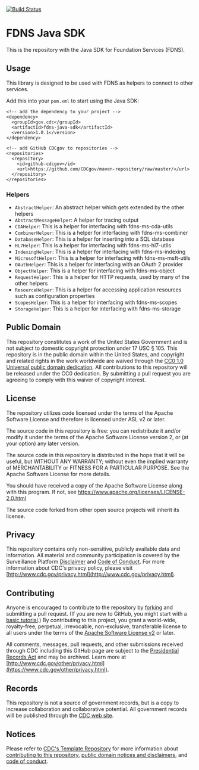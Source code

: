 [![Build Status](https://travis-ci.org/CDCgov/fdns-java-sdk.svg?branch=master)](https://travis-ci.org/CDCgov/fdns-java-sdk)

# FDNS Java SDK
This is the repository with the Java SDK for Foundation Services (FDNS).

## Usage
This library is designed to be used with FDNS as helpers to connect to other services.

Add this into your `pom.xml` to start using the Java SDK:

```
<!-- add the dependency to your project -->
<dependency>
  <groupId>gov.cdc</groupId>
  <artifactId>fdns-java-sdk</artifactId>
  <version>1.0.1</version>
</dependency>

<!-- add GitHub CDCgov to repositories -->
<repositories>
  <repository>
    <id>github-cdcgov</id>
    <url>https://github.com/CDCgov/maven-repository/raw/master/</url>
  </repository>
</repositories>
```

### Helpers

* `AbstractHelper`: An abstract helper which gets extended by the other helpers
* `AbstractMessageHelper`: A helper for tracing output
* `CDAHelper`: This is a helper for interfacing with fdns-ms-cda-utils
* `CombinerHelper`: This is a helper for interfacing with fdns-ms-combiner
* `DatabaseHelper`: This is a helper for inserting into a SQL database
* `HL7Helper`: This is a helper for interfacing with fdns-ms-hl7-utils
* `IndexingHelper`: This is a helper for interfacing with fdns-ms-indexing
* `MicrosoftHelper`: This is a helper for interfacing with fdns-ms-msft-utils
* `OAuthHelper`: This is a helper for interfacing with an OAuth 2 provider
* `ObjectHelper`: This is a helper for interfacing with fdns-ms-object
* `RequestHelper`: This is a helper for HTTP requests, used by many of the other helpers
* `ResourceHelper`: This is a helper for accessing application resources such as configuration properties
* `ScopesHelper`: This is a helper for interfacing with fdns-ms-scopes
* `StorageHelper`: This is a helper for interfacing with fdns-ms-storage

## Public Domain
This repository constitutes a work of the United States Government and is not
subject to domestic copyright protection under 17 USC § 105. This repository is in
the public domain within the United States, and copyright and related rights in
the work worldwide are waived through the [CC0 1.0 Universal public domain dedication](https://creativecommons.org/publicdomain/zero/1.0/).
All contributions to this repository will be released under the CC0 dedication. By
submitting a pull request you are agreeing to comply with this waiver of
copyright interest.

## License
The repository utilizes code licensed under the terms of the Apache Software
License and therefore is licensed under ASL v2 or later.

The source code in this repository is free: you can redistribute it and/or modify it under
the terms of the Apache Software License version 2, or (at your option) any
later version.

The source code in this repository is distributed in the hope that it will be useful, but WITHOUT ANY
WARRANTY; without even the implied warranty of MERCHANTABILITY or FITNESS FOR A
PARTICULAR PURPOSE. See the Apache Software License for more details.

You should have received a copy of the Apache Software License along with this
program. If not, see https://www.apache.org/licenses/LICENSE-2.0.html

The source code forked from other open source projects will inherit its license.


## Privacy
This repository contains only non-sensitive, publicly available data and
information. All material and community participation is covered by the
Surveillance Platform [Disclaimer](https://github.com/CDCgov/template/blob/master/DISCLAIMER.md)
and [Code of Conduct](https://github.com/CDCgov/template/blob/master/code-of-conduct.md).
For more information about CDC's privacy policy, please visit [http://www.cdc.gov/privacy.html](http://www.cdc.gov/privacy.html).

## Contributing
Anyone is encouraged to contribute to the repository by [forking](https://help.github.com/articles/fork-a-repo)
and submitting a pull request. (If you are new to GitHub, you might start with a
[basic tutorial](https://help.github.com/articles/set-up-git).) By contributing
to this project, you grant a world-wide, royalty-free, perpetual, irrevocable,
non-exclusive, transferable license to all users under the terms of the
[Apache Software License v2](http://www.apache.org/licenses/LICENSE-2.0.html) or
later.

All comments, messages, pull requests, and other submissions received through
CDC including this GitHub page are subject to the [Presidential Records Act](https://www.archives.gov/about/laws/presidential-records.html)
and may be archived. Learn more at [http://www.cdc.gov/other/privacy.html](https://www.cdc.gov/other/privacy.html).

## Records
This repository is not a source of government records, but is a copy to increase
collaboration and collaborative potential. All government records will be
published through the [CDC web site](https://www.cdc.gov).

## Notices
Please refer to [CDC's Template Repository](https://github.com/CDCgov/template)
for more information about [contributing to this repository](https://github.com/CDCgov/template/blob/master/CONTRIBUTING.md),
[public domain notices and disclaimers](https://github.com/CDCgov/template/blob/master/DISCLAIMER.md),
and [code of conduct](https://github.com/CDCgov/template/blob/master/code-of-conduct.md).
